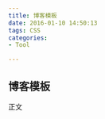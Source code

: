 ```yaml
---
title: 博客模板
date: 2016-01-10 14:50:13
tags: CSS
categories:
- Tool

---
```




## 博客模板

<!--more-->

正文